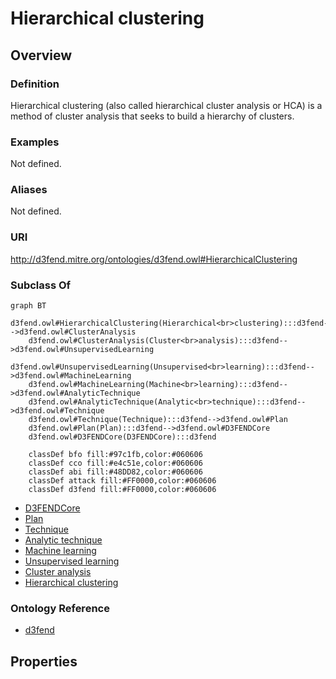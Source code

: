 # Hierarchical clustering

## Overview

### Definition
Hierarchical clustering (also called hierarchical cluster analysis or HCA) is a method of cluster analysis that seeks to build a hierarchy of clusters.

### Examples
Not defined.

### Aliases
Not defined.

### URI
http://d3fend.mitre.org/ontologies/d3fend.owl#HierarchicalClustering

### Subclass Of
```mermaid
graph BT
    d3fend.owl#HierarchicalClustering(Hierarchical<br>clustering):::d3fend-->d3fend.owl#ClusterAnalysis
    d3fend.owl#ClusterAnalysis(Cluster<br>analysis):::d3fend-->d3fend.owl#UnsupervisedLearning
    d3fend.owl#UnsupervisedLearning(Unsupervised<br>learning):::d3fend-->d3fend.owl#MachineLearning
    d3fend.owl#MachineLearning(Machine<br>learning):::d3fend-->d3fend.owl#AnalyticTechnique
    d3fend.owl#AnalyticTechnique(Analytic<br>technique):::d3fend-->d3fend.owl#Technique
    d3fend.owl#Technique(Technique):::d3fend-->d3fend.owl#Plan
    d3fend.owl#Plan(Plan):::d3fend-->d3fend.owl#D3FENDCore
    d3fend.owl#D3FENDCore(D3FENDCore):::d3fend
    
    classDef bfo fill:#97c1fb,color:#060606
    classDef cco fill:#e4c51e,color:#060606
    classDef abi fill:#48DD82,color:#060606
    classDef attack fill:#FF0000,color:#060606
    classDef d3fend fill:#FF0000,color:#060606
```

- [D3FENDCore](/docs/ontology/reference/model/D3FENDCore/D3FENDCore.md)
- [Plan](/docs/ontology/reference/model/D3FENDCore/Plan/Plan.md)
- [Technique](/docs/ontology/reference/model/D3FENDCore/Plan/Technique/Technique.md)
- [Analytic technique](/docs/ontology/reference/model/D3FENDCore/Plan/Technique/Analytic%20technique/Analytic%20technique.md)
- [Machine learning](/docs/ontology/reference/model/D3FENDCore/Plan/Technique/Analytic%20technique/Machine%20learning/Machine%20learning.md)
- [Unsupervised learning](/docs/ontology/reference/model/D3FENDCore/Plan/Technique/Analytic%20technique/Machine%20learning/Unsupervised%20learning/Unsupervised%20learning.md)
- [Cluster analysis](/docs/ontology/reference/model/D3FENDCore/Plan/Technique/Analytic%20technique/Machine%20learning/Unsupervised%20learning/Cluster%20analysis/Cluster%20analysis.md)
- [Hierarchical clustering](/docs/ontology/reference/model/D3FENDCore/Plan/Technique/Analytic%20technique/Machine%20learning/Unsupervised%20learning/Cluster%20analysis/Hierarchical%20clustering/Hierarchical%20clustering.md)


### Ontology Reference
- [d3fend](http://d3fend.mitre.org/ontologies/d3fend.owl#)

## Properties
